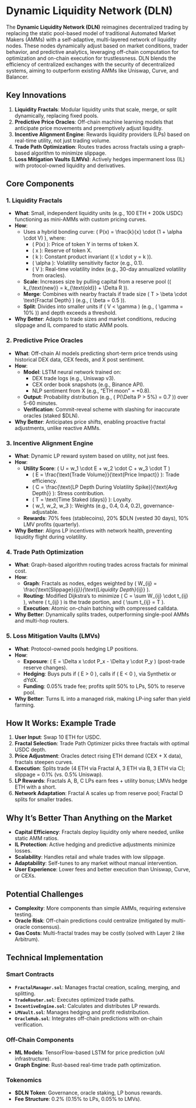 # Dynamic Liquidity Network (DLN)

The **Dynamic Liquidity Network (DLN)** reimagines decentralized trading by replacing the static pool-based model of traditional Automated Market Makers (AMMs) with a self-adaptive, multi-layered network of liquidity nodes. These nodes dynamically adjust based on market conditions, trader behavior, and predictive analytics, leveraging off-chain computation for optimization and on-chain execution for trustlessness. DLN blends the efficiency of centralized exchanges with the security of decentralized systems, aiming to outperform existing AMMs like Uniswap, Curve, and Balancer.

## Key Innovations

1. **Liquidity Fractals**: Modular liquidity units that scale, merge, or split dynamically, replacing fixed pools.
2. **Predictive Price Oracles**: Off-chain machine learning models that anticipate price movements and preemptively adjust liquidity.
3. **Incentive Alignment Engine**: Rewards liquidity providers (LPs) based on real-time utility, not just trading volume.
4. **Trade Path Optimization**: Routes trades across fractals using a graph-based algorithm to minimize slippage.
5. **Loss Mitigation Vaults (LMVs)**: Actively hedges impermanent loss (IL) with protocol-owned liquidity and derivatives.

## Core Components

### 1. Liquidity Fractals
- **What**: Small, independent liquidity units (e.g., 100 ETH + 200k USDC) functioning as mini-AMMs with custom pricing curves.
- **How**: 
  - Uses a hybrid bonding curve: \( P(x) = \frac{k}{x} \cdot (1 + \alpha \cdot V) \), where:
    - \( P(x) \): Price of token Y in terms of token X.
    - \( x \): Reserve of token X.
    - \( k \): Constant product invariant (\( x \cdot y = k \)).
    - \( \alpha \): Volatility sensitivity factor (e.g., 0.1).
    - \( V \): Real-time volatility index (e.g., 30-day annualized volatility from oracles).
  - **Scale**: Increases size by pulling capital from a reserve pool (\( k_{\text{new}} = k_{\text{old}} + \Delta R \)).
  - **Merge**: Combines with nearby fractals if trade size \( T > \beta \cdot \text{Fractal Depth} \) (e.g., \( \beta = 0.5 \)).
  - **Split**: Divides into smaller units if \( V < \gamma \) (e.g., \( \gamma = 10\% \)) and depth exceeds a threshold.
- **Why Better**: Adapts to trade sizes and market conditions, reducing slippage and IL compared to static AMM pools.

### 2. Predictive Price Oracles
- **What**: Off-chain AI models predicting short-term price trends using historical DEX data, CEX feeds, and X post sentiment.
- **How**: 
  - **Model**: LSTM neural network trained on:
    - DEX trade logs (e.g., Uniswap v3).
    - CEX order book snapshots (e.g., Binance API).
    - NLP sentiment from X (e.g., “ETH moon” = +0.8).
  - **Output**: Probability distribution (e.g., \( P(\Delta P > 5\%) = 0.7 \)) over 5-60 minutes.
  - **Verification**: Commit-reveal scheme with slashing for inaccurate oracles (staked $DLN).
- **Why Better**: Anticipates price shifts, enabling proactive fractal adjustments, unlike reactive AMMs.

### 3. Incentive Alignment Engine
- **What**: Dynamic LP reward system based on utility, not just fees.
- **How**: 
  - **Utility Score**: \( U = w_1 \cdot E + w_2 \cdot C + w_3 \cdot T \)
    - \( E = \frac{\text{Trade Volume}}{\text{Price Impact}} \): Trade efficiency.
    - \( C = \frac{\text{LP Depth During Volatility Spike}}{\text{Avg Depth}} \): Stress contribution.
    - \( T = \text{Time Staked (days)} \): Loyalty.
    - \( w_1, w_2, w_3 \): Weights (e.g., 0.4, 0.4, 0.2), governance-adjustable.
  - **Rewards**: 70% fees (stablecoins), 20% $DLN (vested 30 days), 10% LMV profits (quarterly).
- **Why Better**: Aligns LP incentives with network health, preventing liquidity flight during volatility.

### 4. Trade Path Optimization
- **What**: Graph-based algorithm routing trades across fractals for minimal cost.
- **How**: 
  - **Graph**: Fractals as nodes, edges weighted by \( W_{ij} = \frac{\text{Slippage}_{ij}}{\text{Liquidity Depth}_{ij}} \).
  - **Routing**: Modified Dijkstra’s to minimize \( C = \sum W_{ij} \cdot t_{ij} \), where \( t_{ij} \) is the trade portion, and \( \sum t_{ij} = T \).
  - **Execution**: Atomic on-chain batching with compressed calldata.
- **Why Better**: Dynamically splits trades, outperforming single-pool AMMs and multi-hop routers.

### 5. Loss Mitigation Vaults (LMVs)
- **What**: Protocol-owned pools hedging LP positions.
- **How**: 
  - **Exposure**: \( E = \Delta x \cdot P_x - \Delta y \cdot P_y \) (post-trade reserve changes).
  - **Hedging**: Buys puts if \( E > 0 \), calls if \( E < 0 \), via Synthetix or dYdX.
  - **Funding**: 0.05% trade fee; profits split 50% to LPs, 50% to reserve pool.
- **Why Better**: Turns IL into a managed risk, making LP-ing safer than yield farming.

## How It Works: Example Trade
1. **User Input**: Swap 10 ETH for USDC.
2. **Fractal Selection**: Trade Path Optimizer picks three fractals with optimal USDC depth.
3. **Price Adjustment**: Oracles detect rising ETH demand (CEX + X data), fractals steepen curves.
4. **Execution**: Splits trade (4 ETH via Fractal A, 3 ETH via B, 3 ETH via C); slippage = 0.1% (vs. 0.5% Uniswap).
5. **LP Rewards**: Fractals A, B, C LPs earn fees + utility bonus; LMVs hedge ETH with a short.
6. **Network Adaptation**: Fractal A scales up from reserve pool; Fractal D splits for smaller trades.

## Why It’s Better Than Anything on the Market
- **Capital Efficiency**: Fractals deploy liquidity only where needed, unlike static AMM ratios.
- **IL Protection**: Active hedging and predictive adjustments minimize losses.
- **Scalability**: Handles retail and whale trades with low slippage.
- **Adaptability**: Self-tunes to any market without manual intervention.
- **User Experience**: Lower fees and better execution than Uniswap, Curve, or CEXs.

## Potential Challenges
- **Complexity**: More components than simple AMMs, requiring extensive testing.
- **Oracle Risk**: Off-chain predictions could centralize (mitigated by multi-oracle consensus).
- **Gas Costs**: Multi-fractal trades may be costly (solved with Layer 2 like Arbitrum).

## Technical Implementation

### Smart Contracts
- **`FractalManager.sol`**: Manages fractal creation, scaling, merging, and splitting.
- **`TradeRouter.sol`**: Executes optimized trade paths.
- **`IncentiveEngine.sol`**: Calculates and distributes LP rewards.
- **`LMVault.sol`**: Manages hedging and profit redistribution.
- **`OracleHub.sol`**: Integrates off-chain predictions with on-chain verification.

### Off-Chain Components
- **ML Models**: TensorFlow-based LSTM for price prediction (xAI infrastructure).
- **Graph Engine**: Rust-based real-time trade path optimization.

### Tokenomics
- **$DLN Token**: Governance, oracle staking, LP bonus rewards.
- **Fee Structure**: 0.2% (0.15% to LPs, 0.05% to LMVs).
